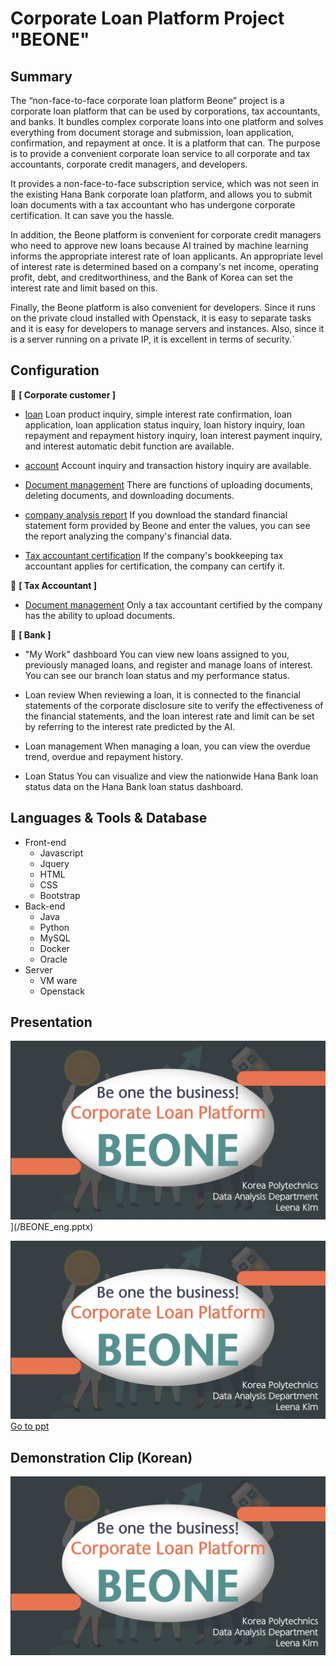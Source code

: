 # Corporate Loan Platform Project "BEONE"

## Summary

The “non-face-to-face corporate loan platform Beone” project is a corporate loan platform that can be used by corporations, tax accountants, and banks. It bundles complex corporate loans into one platform and solves everything from document storage and submission, loan application, confirmation, and repayment at once. It is a platform that can. The purpose is to provide a convenient corporate loan service to all corporate and tax accountants, corporate credit managers, and developers.

It provides a non-face-to-face subscription service, which was not seen in the existing Hana Bank corporate loan platform, and allows you to submit loan documents with a tax accountant who has undergone corporate certification. It can save you the hassle.

In addition, the Beone platform is convenient for corporate credit managers who need to approve new loans because AI trained by machine learning informs the appropriate interest rate of loan applicants. An appropriate level of interest rate is determined based on a company's net income, operating profit, debt, and creditworthiness, and the Bank of Korea can set the interest rate and limit based on this.

Finally, the Beone platform is also convenient for developers. Since it runs on the private cloud installed with Openstack, it is easy to separate tasks and it is easy for developers to manage servers and instances. Also, since it is a server running on a private IP, it is excellent in terms of security.`



## Configuration

:baggage_claim: **[ Corporate customer ]**

- <u>loan</u>
  Loan product inquiry, simple interest rate confirmation, loan application, loan application status inquiry, loan history inquiry, loan repayment and repayment history inquiry, loan interest payment inquiry, and interest automatic debit function are available.

- <u>account</u>
  Account inquiry and transaction history inquiry are available.

- <u>Document management</u>
  There are functions of uploading documents, deleting documents, and downloading documents.

- <u>company analysis report</u>
  If you download the standard financial statement form provided by Beone and enter the values, you can see the report analyzing the company's financial data.

- <u>Tax accountant certification</u>
  If the company's bookkeeping tax accountant applies for certification, the company can certify it.



:money_with_wings: **[ Tax Accountant ]**

- <u>Document management</u>
  Only a tax accountant certified by the company has the ability to upload documents.



:bank: **[ Bank ]**

- "My Work" dashboard
  You can view new loans assigned to you, previously managed loans, and register and manage loans of interest. You can see our branch loan status and my performance status.

- Loan review
  When reviewing a loan, it is connected to the financial statements of the corporate disclosure site to verify the effectiveness of the financial statements, and the loan interest rate and limit can be set by referring to the interest rate predicted by the AI.

- Loan management
  When managing a loan, you can view the overdue trend, overdue and repayment history.

- Loan Status
  You can visualize and view the nationwide Hana Bank loan status data on the Hana Bank loan status dashboard.



## Languages & Tools & Database

- Front-end
  - Javascript
  - Jquery
  - HTML
  - CSS
  - Bootstrap
- Back-end
  - Java
  - Python
  - MySQL
  - Docker
  - Oracle
- Server
  - VM ware
  - Openstack



## Presentation

![Title_page.png](/img/Title_page.png)](/BEONE_eng.pptx)

<img src="/img/Title_page.png"/>[Go to ppt](/BEONE_eng.pptx)

## Demonstration Clip (Korean)

[![Title_page.png](/img/Title_page.png)](https://www.youtube.com/embed/MRmPn7pdGP8)

